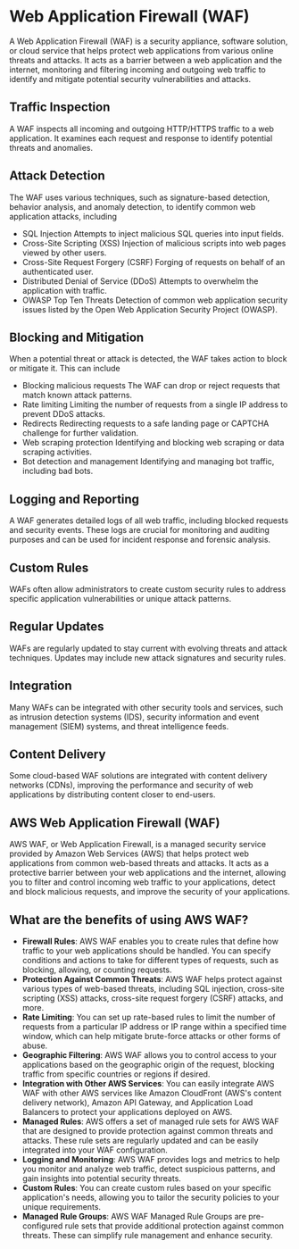 # Web Application Firewall (WAF)
A Web Application Firewall (WAF) is a security appliance, software solution, or cloud service that helps protect web applications from various online threats and attacks. It acts as a barrier between a web application and the internet, monitoring and filtering incoming and outgoing web traffic to identify and mitigate potential security vulnerabilities and attacks.

## Traffic Inspection
A WAF inspects all incoming and outgoing HTTP/HTTPS traffic to a web application. It examines each request and response to identify potential threats and anomalies.
## Attack Detection
The WAF uses various techniques, such as signature-based detection, behavior analysis, and anomaly detection, to identify common web application attacks, including

- SQL Injection
Attempts to inject malicious SQL queries into input fields.
- Cross-Site Scripting (XSS)
Injection of malicious scripts into web pages viewed by other users.
-  Cross-Site Request Forgery (CSRF)
Forging of requests on behalf of an authenticated user.
-  Distributed Denial of Service (DDoS)
Attempts to overwhelm the application with traffic.
-  OWASP Top Ten Threats
Detection of common web application security issues listed by the Open Web Application Security Project (OWASP).
## Blocking and Mitigation
When a potential threat or attack is detected, the WAF takes action to block or mitigate it. This can include

-  Blocking malicious requests
The WAF can drop or reject requests that match known attack patterns.
-  Rate limiting
Limiting the number of requests from a single IP address to prevent DDoS attacks.
-  Redirects
Redirecting requests to a safe landing page or CAPTCHA challenge for further validation.
-  Web scraping protection
Identifying and blocking web scraping or data scraping activities.
-  Bot detection and management
Identifying and managing bot traffic, including bad bots.
## Logging and Reporting
A WAF generates detailed logs of all web traffic, including blocked requests and security events. These logs are crucial for monitoring and auditing purposes and can be used for incident response and forensic analysis.
## Custom Rules
WAFs often allow administrators to create custom security rules to address specific application vulnerabilities or unique attack patterns.
## Regular Updates
WAFs are regularly updated to stay current with evolving threats and attack techniques. Updates may include new attack signatures and security rules.
## Integration
Many WAFs can be integrated with other security tools and services, such as intrusion detection systems (IDS), security information and event management (SIEM) systems, and threat intelligence feeds.
## Content Delivery
Some cloud-based WAF solutions are integrated with content delivery networks (CDNs), improving the performance and security of web applications by distributing content closer to end-users.

## AWS Web Application Firewall (WAF)
AWS WAF, or Web Application Firewall, is a managed security service provided by Amazon Web Services (AWS) that helps protect web applications from common web-based threats and attacks. It acts as a protective barrier between your web applications and the internet, allowing you to filter and control incoming web traffic to your applications, detect and block malicious requests, and improve the security of your applications.

## What are the benefits of using AWS WAF? 

- **Firewall Rules**: AWS WAF enables you to create rules that define how traffic to your web applications should be handled. You can specify conditions and actions to take for different types of requests, such as blocking, allowing, or counting requests.
- **Protection Against Common Threats**: AWS WAF helps protect against various types of web-based threats, including SQL injection, cross-site scripting (XSS) attacks, cross-site request forgery (CSRF) attacks, and more.
- **Rate Limiting**: You can set up rate-based rules to limit the number of requests from a particular IP address or IP range within a specified time window, which can help mitigate brute-force attacks or other forms of abuse.
- **Geographic Filtering**: AWS WAF allows you to control access to your applications based on the geographic origin of the request, blocking traffic from specific countries or regions if desired.
- **Integration with Other AWS Services**: You can easily integrate AWS WAF with other AWS services like Amazon CloudFront (AWS's content delivery network), Amazon API Gateway, and Application Load Balancers to protect your applications deployed on AWS.
- **Managed Rules**: AWS offers a set of managed rule sets for AWS WAF that are designed to provide protection against common threats and attacks. These rule sets are regularly updated and can be easily integrated into your WAF configuration.
- **Logging and Monitoring**: AWS WAF provides logs and metrics to help you monitor and analyze web traffic, detect suspicious patterns, and gain insights into potential security threats.
- **Custom Rules**: You can create custom rules based on your specific application's needs, allowing you to tailor the security policies to your unique requirements.
- **Managed Rule Groups**: AWS WAF Managed Rule Groups are pre-configured rule sets that provide additional protection against common threats. These can simplify rule management and enhance security.
